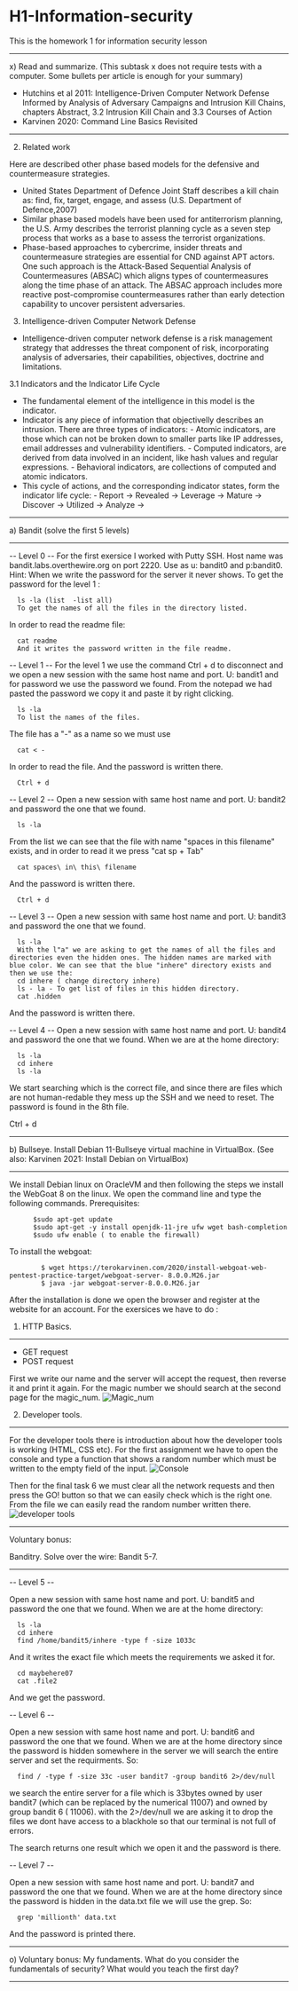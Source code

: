 # H1-Information-security
This is the homework 1 for information security lesson
________________________________________________________________________________________________
x) Read and summarize. (This subtask x does not require tests with a computer. Some bullets per article is enough for your summary)
- Hutchins et al 2011: Intelligence-Driven Computer Network Defense Informed by Analysis of Adversary Campaigns and Intrusion Kill Chains, chapters Abstract, 
3.2 Intrusion Kill Chain and 
3.3 Courses of Action
- Karvinen 2020: Command Line Basics Revisited
________________________________________________________________________________________________

2. Related work 

Here are described other phase based models for the defensive and countermeasure strategies. 
- United States Department of Defence Joint Staff describes a kill chain as:
find, fix, target, engage, and assess (U.S. Department of Defence,2007)
- Similar phase based models have been used for antiterrorism planning, the U.S. Army describes the terrorist planning cycle as a seven step process that works as a base to assess the terrorist organizations. 
- Phase-based approaches to cybercrime, insider threats and countermeasure strategies are essential for CND against APT actors. One such approach is the Attack-Based Sequential Analysis of Countermeasures (ABSAC) which aligns types of countermeasures along the time phase of an attack. The ABSAC approach includes more reactive post-compromise countermeasures rather than early detection capability to uncover persistent adversaries.

3. Intelligence-driven Computer Network Defense

- Intelligence-driven computer network defense is a risk management strategy that addresses the threat component of risk, incorporating analysis of adversaries, their capabilities, objectives, doctrine and limitations.


3.1 Indicators and the Indicator Life Cycle
- The fundamental element of the intelligence in this model is the indicator. 
- Indicator is any piece of information that objectivelly describes an intrusion. There are three types of indicators:
      - Atomic indicators, are those which can not be broken down to smaller parts like IP addresses, email addresses and vulnerability identifiers. 
      - Computed indicators, are derived from data involved in an incident, like hash values and regular expressions. 
      - Behavioral indicators,  are collections of computed and atomic indicators. 
- This cycle of actions, and the corresponding indicator states, form the indicator life cycle:
      - Report -> Revealed -> Leverage -> Mature -> Discover -> Utilized -> Analyze ->
__________________________________________________________________________________________________________________
a) Bandit (solve the first 5 levels)
__________________________________________________________________________________________________________________
-- Level 0 -- 
For the first exersice I worked with Putty SSH. Host name was bandit.labs.overthewire.org on port 2220. Use as u: bandit0 and p:bandit0.
Hint: When we write the password for the server it never shows. 
To get the password for the level 1 : 

      ls -la (list  -list all)
      To get the names of all the files in the directory listed.

In order to read the readme file:

      cat readme 
      And it writes the password written in the file readme.

-- Level 1 -- 
For the level 1 we use the command Ctrl + d to disconnect and we open a new session with the same host name and port. U: bandit1 and for password we use the password we found. From the notepad we had pasted the password we copy it and paste it by right clicking.

      ls -la 
      To list the names of the files.
The file has a "-" as a name so we must use 

      cat < -
In order to read the file. And the password is written there. 

      Ctrl + d
      
-- Level 2 --
Open a new session with same host name and port. U: bandit2 and password the one that we found. 

      ls -la
From the list we can see that the file with name "spaces in this filename" exists, and in order to read it we press "cat sp + Tab"

      cat spaces\ in\ this\ filename
And the password is written there. 

      Ctrl + d

-- Level 3 -- 
Open a new session with same host name and port. U: bandit3 and password the one that we found. 

      ls -la
      With the l"a" we are asking to get the names of all the files and directories even the hidden ones. The hidden names are marked with blue color. We can see that the blue "inhere" directory exists and then we use the:
      cd inhere ( change directory inhere)
      ls - la - To get list of files in this hidden directory.
      cat .hidden 
And the password is written there. 

-- Level 4 -- 
Open a new session with same host name and port. U: bandit4 and password the one that we found. 
When we are at the home directory:

      ls -la
      cd inhere
      ls -la
We start searching which is the correct file, and since there are files which are not human-redable they mess up the SSH and we need to reset. The password is found in the 8th file. 

Ctrl + d
__________________________________________________________________________________________________________________
b) Bullseye. Install Debian 11-Bullseye virtual machine in VirtualBox. (See also: Karvinen 2021: Install Debian on VirtualBox)
__________________________________________________________________________________________________________________

We install Debian linux on OracleVM and then following the steps we install the WebGoat 8 on the linux. 
We open the command line and type the following commands.
Prerequisites:

          $sudo apt-get update
          $sudo apt-get -y install openjdk-11-jre ufw wget bash-completion
          $sudo ufw enable ( to enable the firewall)

To install the webgoat: 

            $ wget https://terokarvinen.com/2020/install-webgoat-web-pentest-practice-target/webgoat-server- 8.0.0.M26.jar
            $ java -jar webgoat-server-8.0.0.M26.jar

After the installation is done we open the browser and register at the website for an account. 
For the exersices we have to do : 
1. HTTP Basics.
__________________________________________________________________________________________________________________

- GET request 
- POST request

First we write our name and the server will accept the request, then reverse it and print it again. 
For the magic number we should search at the second page for the magic_num.
![Magic_num](https://user-images.githubusercontent.com/113516460/215193220-5b8a99f3-bb78-4930-90bc-822be55a424e.JPG)

2. Developer tools.
__________________________________________________________________________________________________________________
For the developer tools there is introduction about how the developer tools is working (HTML, CSS etc). For the first assignment we have to open the console and type a function that shows a random number which must be written to the empty field of the input. 
![Console](https://user-images.githubusercontent.com/113516460/215195606-2c5626c7-dee2-4b4e-a115-660d22a12ade.JPG)

Then for the final task 6 we must clear all the network requests and then press the GO! button so that we can easily check which is the right one. From the file we can easily read the random number written there. 
![developer tools](https://user-images.githubusercontent.com/113516460/215217979-37439730-f8f3-445a-869d-e04c3c33a03a.JPG)

________________________________________________________________________________________________________________________
Voluntary bonus:

Banditry. Solve over the wire: Bandit 5-7.
________________________________________________________________________________________________________________________
-- Level 5 --

Open a new session with same host name and port. U: bandit5 and password the one that we found. 
When we are at the home directory:

      ls -la
      cd inhere
      find /home/bandit5/inhere -type f -size 1033c 
And it writes the exact file which meets the requirements we asked it for. 

      cd maybehere07
      cat .file2
And we get the password. 

-- Level 6 --

Open a new session with same host name and port. U: bandit6 and password the one that we found. 
When we are at the home directory since the password is hidden somewhere in the server we will search the entire server and set the requirments. 
So:

      find / -type f -size 33c -user bandit7 -group bandit6 2>/dev/null
we search the entire server for a file which is 33bytes owned by user bandit7 (which can be replaced by the numerical 11007) and owned by group bandit 6 ( 11006). with the 2>/dev/null we are asking it to drop the files we dont have access to a blackhole so that our terminal is not full of errors. 

The search returns one result which we open it and the password is there. 

-- Level 7 -- 

Open a new session with same host name and port. U: bandit7 and password the one that we found. 
When we are at the home directory since the password is hidden in the data.txt file we will use the grep.
So:

      grep 'millionth' data.txt
And the password is printed there. 
____________________________________________________________________________________________

o) Voluntary bonus: My fundaments. What do you consider the fundamentals of security? What would you teach the first day?
____________________________________________________________________________________________

      
      



      


      
      
      
      
      



         





